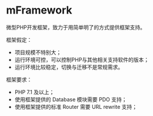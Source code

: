 # mFramework

微型PHP开发框架，致力于用简单明了的方式提供框架支持。

框架假定：
 - 项目规模不特别大；
 - 运行环境可控，可以控制PHP与其他相关支持软件的版本；
 - 运行环境比较稳定，切换与迁移不是常规需求。

框架要求：
 - PHP 7.1 及以上；
 - 使用框架提供的 Database 模块需要 PDO 支持；
 - 使用框架提供的标准 Router 需要 URL rewrite 支持；
